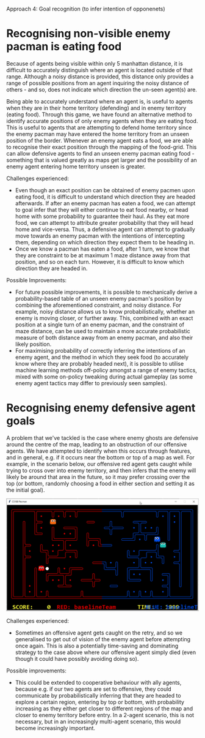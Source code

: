 Approach 4: Goal recognition (to infer intention of opponenets)

# Recognising non-visible enemy pacman is eating food

Because of agents being visible within only 5 manhattan distance, it is difficult to accurately distinguish where an agent is located outside of that range. Although a noisy distance is provided, this distance only provides a range of possible positions from an agent inquiring the noisy distance of others - and so, does not indicate which direction the un-seen agent(s) are. 

Being able to accurately understand where an agent is, is useful to agents when they are in their home territory (defending) and in enemy territory (eating food). Through this game, we have found an alternative method to identify accurate positions of only enemy agents when they are eating food. This is useful to agents that are attempting to defend home territory since the enemy pacman may have entered the home territory from an unseen position of the border. Whenever an enemy agent eats a food, we are able to recognise their exact position through the mapping of the food-grid. This can allow defensive agents to find an unseen enemy pacman eating food - something that is valued greatly as maps get larger and the possibility of an enemy agent entering home territory unseen is greater.

Challenges experienced:
* Even though an exact position can be obtained of enemy pacmen upon eating food, it is difficult to understand which direction they are headed afterwards. If after an enemy pacman has eaten a food, we can attempt to goal infer that they will either continue to eat food nearby, or head home with some probability to guarantee their haul. As they eat more food, we can attempt to attribute greater probability that they will head home and vice-versa. Thus, a defensive agent can attempt to gradually move towards an enemy pacman with the intentions of intercepting them, depending on which direction they expect them to be heading in.
*  Once we know a pacman has eaten a food, after 1 turn, we know that they are constraint to be at maximum 1 maze distance away from that position, and so on each turn. However, it is difficult to know which direction they are headed in.

Possible Improvements:
* For future possible improvements, it is possible to mechanically derive a probability-based table of an unseen enemy pacman's position by combining the aforementioned constraint, and noisy distance. For example, noisy distance allows us to know probabilistically, whether an enemy is moving closer, or further away. This, combined with an exact position at a single turn of an enemy pacman, and the constraint of maze distance, can be used to maintain a more accurate probabilistic measure of both distance away from an enemy pacman, and also their likely position. 
* For maximising probability of correctly inferring the intentions of an enemy agent, and the method in which they seek food (to accurately know where they are probably headed next), it is possible to utilise machine learning methods off-policy amongst a range of enemy tactics, mixed with some on-policy tweaking during actual gameplay (as some enemy agent tactics may differ to previously seen samples).


# Recognising enemy defensive agent goals

A problem that we've tackled is the case where enemy ghosts are defensive around the centre of the map, leading to an obstruction of our offensive agents. We have attempted to identify when this occurs through features, and in general, e.g. if it occurs near the bottom or top of a map as well. For example, in the scenario below, our offensive red agent gets caught while trying to cross over into enemy territory, and then infers that the enemy will likely be around that area in the future, so it may prefer crossing over the top (or bottom, randomly choosing a food in either section and setting it as the initial goal).

![11_-_goal_infer_and_switch_to_random_food](uploads/bf306a20590ef6c155a74d72679a98e0/11_-_goal_infer_and_switch_to_random_food.gif)

Challenges experienced:
*  Sometimes an offensive agent gets caught on the retry, and so we generalised to get out of vision of the enemy agent before attempting once again. This is also a potentially time-saving and dominating strategy to the case above where our offensive agent simply died (even though it could have possibly avoiding doing so).

Possible improvements:
* This could be extended to cooperative behaviour with ally agents, because e.g. if our two agents are set to offensive, they could communicate by probabilistically inferring that they are headed to explore a certain region, entering by top or bottom, with probability increasing as they either get closer to different regions of the map and closer to enemy territory before entry. In a 2-agent scenario, this is not necessary, but in an increasingly multi-agent scenario, this would become increasingly important.